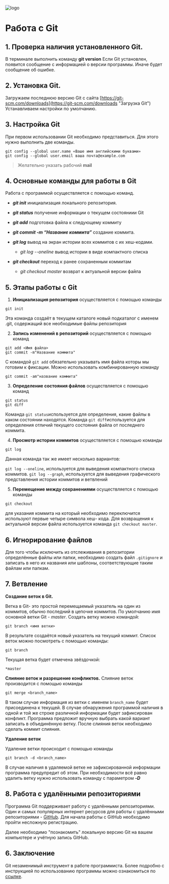 ![logo](logo@2x.png)
# Работа с Git

## 1. Проверка наличия установленного Git.
В терминале выполнить команду **git version**
Если Git установлен, появится сообщение с информацией о версии программы.
Иначе будет сообщение об ошибке.

## 2. Установка Git.
Загружаем последнюю версию Git с сайта [https://git-scm.com/downloads](https://git-scm.com/downloads "Загрузка Git") Устанавливаем настройки по умолчанию.
## 3. Настройка Git
При первом использовании Git необходимо представиться. Для этого нужно выполнить две команды.
```
git config --global user.name «Ваше имя английскими буквами»
git config --global user.email ваша почта@example.com

```
> Желательно указать рабочий **mail**  
## 4. Основные команды для работы в Git
Работа с программой осуществляется с помощью команд.
  * ***git init***
  инициализация локального репозитория.
  * ***git status*** 
  получение информации о текущем состояниии Git
  * ***git add*** подготовка файла к следующему коммиту 
  * ***git commit -m “Название коммита”*** 
  создание коммита.

  * ***git log*** вывод на экран истории всех коммитов с их хеш-кодами. 
    - *git log --oneline* вывод истории в виде компактного списка
  * ***git checkout*** переход к ранее сохраненным коммитам
    - *git checkout master* возврат к актуальной версии файла

## 5. Этапы работы с Git
1.  **Инициализация репозитория** осуществляется с помощью команды 
 ```
 git init
 ``` 
 Эта команда создаёт в текущем каталоге новый подкаталог с именем .git, содержащий все необходимые файлы репозитория

2. **Запись изменений в репозиторий** осуществляется с помощью команд 
``` 
git add <Имя файла>
git commit -m"Название коммита"
``` 
С командой `git add` обязательно указывать имя файла которы мы готовим к фиксации. Можно использовать комбинированную команду 
```
git commit -am"название коммита"
```

3. **Определение состояния файлов** осуществляется с помощью команд 
```
git status
git diff
```
Команда `git status`используется для определения, какие файлы в каком состоянии находятся. Команда `git diff`используется для определения отличий текущего состояния файла от последнего коммита.

4. **Просмотр истории коммитов** осуществляется с помощью команды 
```
git log
```
Данная команда так же имеет несколько вариантов:

 `git log --oneline`, используется для выведения компактного списка коммитов.
 `git log --graph`, используется для выведения графического представления истории коммитов и ветвлений

5. **Перемещение между сохранениями** осуществляется с помощью команды 
```
git checkout
```
для указания коммита на который необходимо переключится используют первые четыре символа хеш- кода. Для возвращения к актуальной версии файла используется команда `git checkout master`.

## 6. Игнорирование файлов

Для того чтобы исключить из отслеживания в репозитории определённые файлы или папки, необходимо создать файл `.gitignore` и записать в него их названия или шаблоны, соответствующие таким файлам или папкам.

## 7. Ветвление 
  __Создание веток в Git.__

Ветка в Git- это простой перемещаемый указатель на один из коммитов, обычно последний в цепочке коммитов.
По умолчанию имя основной ветки Git - *master*.
Создать ветку можно командой: 
```
git branch <имя ветки>
```
В результате создаётся новый указатель на текущий коммит.
Список веток можно посмотреть с помощью команды:
```
git branch
```
Текущая ветка будет отмечена звёздочкой: 
```
*master
```

 __Слияние веток и разрешение конфликтов.__
Слияние веток производится с помощью команды 
```
git merge <branch_name>
```
В таком случае информация из ветки с именем `branch_name` будет присоединена к текущей. В случае обнаружения программой наличия в одной и той же строке различной информации будет зафиксирован конфликт. Программа предложит вручную выбрать какой вариант записать в объединённую ветку. После слияния веток необходимо сделать коммит слияния.

__Удаление веток__


Удаление ветки происходит с помощью команды 
```
git branch -d <branch_name>
```
В случае наличия в удаляемой ветке не зафиксированной информации программа предупредит об этом. При необходимости всё равно удалить ветку нужно использовать команду с параметром ***-D***

## 8. Работа с удалёнными репозиториями

Программа Git поддерживает работу с удалёнными репозиториями. Один и самых популярных интернет ресурсов для работы с удалёнными репозиториями - [GitHub](https://github.com "GitHub").
Для начала работы с GitHub необходимо пройти несложную регистрацию. 

Далее необходимо "познакомить" локальную версию Git на вашем компьютере и учётную запись GitHub. 




## 6. Заключение


Git незаменимый инструмент в работе программиста. Более подробно с инструкцией по использованию программы можно ознакомиться по [ссылке](https://git-scm.com/book/ru/v2 "Русская версия инструкции ").
  

